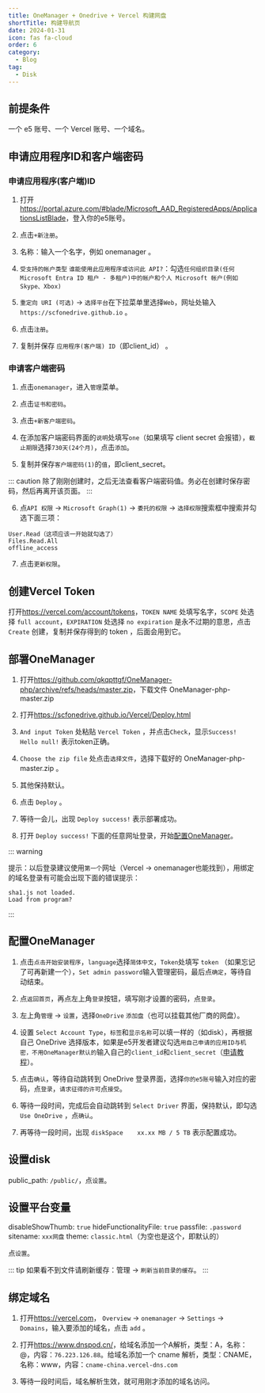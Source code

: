 ```yaml
---
title: OneManager + Onedrive + Vercel 构建网盘
shortTitle: 构建导航页
date: 2024-01-31
icon: fas fa-cloud
order: 6
category:
  - Blog
tag:
  - Disk
---
```


##	前提条件

一个 e5 账号、一个 Vercel 账号、一个域名。

## 申请应用程序ID和客户端密码

### 申请应用程序(客户端)ID

1. 打开 <https://portal.azure.com/#blade/Microsoft_AAD_RegisteredApps/ApplicationsListBlade>，登入你的e5账号。

2. 点击`+新注册`。

3. 名称：输入一个名字，例如 onemanager 。

4. `受支持的帐户类型` `谁能使用此应用程序或访问此 API?`：勾选`任何组织目录(任何 Microsoft Entra ID 租户 - 多租户)中的帐户和个人 Microsoft 帐户(例如 Skype、Xbox)`

5. `重定向 URI (可选)` -> `选择平台`在下拉菜单里选择`Web`，网址处输入 `https://scfonedrive.github.io` 。

6. 点击`注册`。

7. 复制并保存 `应用程序(客户端) ID`（即client_id） 。


### 申请客户端密码

1. 点击`onemanager`，进入`管理`菜单。

2. 点击`证书和密码`。

3. 点击`+新客户端密码`。

4. 在添加客户端密码界面的`说明`处填写`one`（如果填写 client secret 会报错），`截止期限`选择`730天(24个月)`，点击`添加`。

5. 复制并保存`客户端密码(1)`的`值`，即client_secret。

::: caution
除了刚刚创建时，之后无法查看客户端密码值。务必在创建时保存密码，然后再离开该页面。
:::
			
6. 点`API 权限` -> `Microsoft Graph(1)` -> `委托的权限` -> `选择权限`搜索框中搜索并勾选下面三项：

```
User.Read（这项应该一开始就勾选了）
Files.Read.All
offline_access
```	

7. 点击`更新权限`。


## 创建Vercel Token
	
打开<https://vercel.com/account/tokens>，`TOKEN NAME` 处填写名字，`SCOPE` 处选择 `full account`，`EXPIRATION` 处选择 `no expiration` 是永不过期的意思，点击 `Create` 创建，复制并保存得到的 token ，后面会用到它。

## 部署OneManager

1. 打开<https://github.com/qkqpttgf/OneManager-php/archive/refs/heads/master.zip>，下载文件 OneManager-php-master.zip

2. 打开<https://scfonedrive.github.io/Vercel/Deploy.html>

3. `And input Token` 处粘贴 `Vercel Token` ，并点击`Check`，显示`Success! Hello null!` 表示token正确。

4. `Choose the zip file` 处点击`选择文件`，选择下载好的 OneManager-php-master.zip 。

5. 其他保持默认。

6. 点击 `Deploy` 。

7. 等待一会儿，出现 `Deploy success!` 表示部署成功。

8. 打开 `Deploy success!` 下面的任意网址登录，开始[配置OneManager](#配置OneManager)。

::: warning

提示：以后登录建议使用`第一个`网址（Vercel -> onemanager也能找到），用绑定的域名登录有可能会出现下面的错误提示：

```
sha1.js not loaded.
Load from program?
```

:::

## 配置OneManager

1. 点击`点击开始安装程序`，`language`选择`简体中文`，`Token`处填写 `token` （如果忘记了可再新建一个），`Set admin password`输入管理密码，最后点`确定`，等待自动结束。

2. 点`返回首页`，再点左上角`登录`按钮，填写刚才设置的密码，点`登录`。

3. 左上角`管理` -> `设置`，选择`OneDrive` `添加盘`（也可以挂载其他厂商的网盘）。

4. 设置 `Select Account Type`，`标签`和`显示名称`可以填一样的（如disk），再根据自己 OneDrive 选择版本，如果是e5开发者建议勾选`用自己申请的应用ID与机密，不用OneManager默认的`输入自己的`client_id`和`client_secret`（[申请教程](申请应用程序ID和客户端密码)）。

5. 点击`确认`，等待自动跳转到 OneDrive 登录界面，选择`你的e5账号`输入对应的密码，点`登录`，`请求征得的许可`点`接受`。

6. 等待一段时间，完成后会自动跳转到 `Select Driver` 界面，保持默认，即勾选 `Use OneDrive` ，点`确认`。

7. 再等待一段时间，出现 `diskSpace	xx.xx MB / 5 TB` 表示配置成功。

## 设置disk

public_path: `/public/`，点`设置`。


## 设置平台变量

disableShowThumb: `true`
hideFunctionalityFile: `true`
passfile: `.password`
sitename: `xxx网盘`
theme: `classic.html`（为空也是这个，即默认的）

点`设置`。

::: tip
如果看不到文件请刷新缓存：管理 -> `刷新当前目录的缓存`。
:::

##	绑定域名

1. 打开<https://vercel.com>， `Overview` -> `onemanager` -> `Settings` -> `Domains`，输入要添加的域名，点击 `add` 。

2. 打开<https://www.dnspod.cn/>，给域名添加一个A解析，类型：A，名称：@，内容：`76.223.126.88`。给域名添加一个 cname 解析，类型：CNAME，名称：www，内容：`cname-china.vercel-dns.com`

3. 等待一段时间后，域名解析生效，就可用刚才添加的域名访问。
